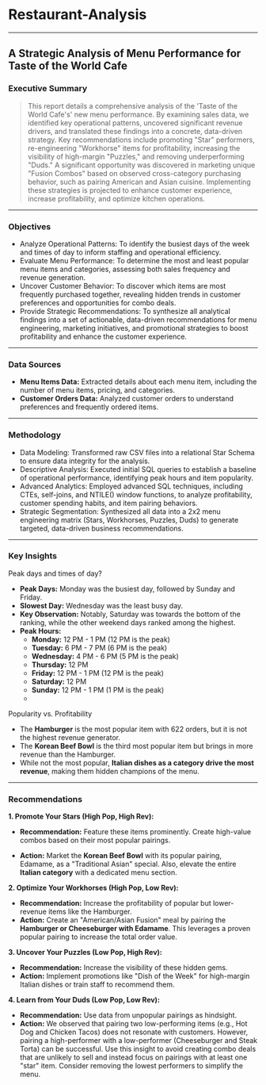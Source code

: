 # Restaurant-Analysis


***

##   A Strategic Analysis of Menu Performance for Taste of the World Cafe

### Executive Summary
> This report details a comprehensive analysis of the 'Taste of the World Cafe's' new menu performance. By examining sales data, we identified key operational patterns, uncovered significant revenue drivers, and translated these findings into a concrete, data-driven strategy. Key recommendations include promoting "Star" performers, re-engineering "Workhorse" items for profitability, increasing the visibility of high-margin "Puzzles," and removing underperforming "Duds." A significant opportunity was discovered in marketing unique "Fusion Combos" based on observed cross-category purchasing behavior, such as pairing American and Asian cuisine. Implementing these strategies is projected to enhance customer experience, increase profitability, and optimize kitchen operations.

***

### Objectives 

-   Analyze Operational Patterns: To identify the busiest days of the week and times of day to inform staffing and operational efficiency.
-   Evaluate Menu Performance: To determine the most and least popular menu items and categories, assessing both sales frequency and revenue generation.
-   Uncover Customer Behavior: To discover which items are most frequently purchased together, revealing hidden trends in customer preferences and opportunities for combo deals.
-   Provide Strategic Recommendations: To synthesize all analytical findings into a set of actionable, data-driven recommendations for menu engineering, marketing initiatives, and promotional strategies to boost profitability and enhance the customer experience.

***

### Data Sources 

-   **Menu Items Data:** Extracted details about each menu item, including the number of menu items, pricing, and categories.
-   **Customer Orders Data:** Analyzed customer orders to understand preferences and frequently ordered items.

***

### Methodology 

-   Data Modeling: Transformed raw CSV files into a relational Star Schema to ensure data integrity for the analysis.
-   Descriptive Analysis: Executed initial SQL queries to establish a baseline of operational performance, identifying peak hours and item popularity.
-    Advanced Analytics: Employed advanced SQL techniques, including CTEs, self-joins, and NTILE() window functions, to analyze profitability, customer spending habits, and item pairing behaviors.
- Strategic Segmentation: Synthesized all data into a 2x2 menu engineering matrix (Stars, Workhorses, Puzzles, Duds) to generate targeted, data-driven business recommendations.
***

### Key Insights
Peak days and times of day?
* **Peak Days:** Monday was the busiest day, followed by Sunday and Friday.
* **Slowest Day:** Wednesday was the least busy day.
* **Key Observation:** Notably, Saturday was towards the bottom of the ranking, while the other weekend days ranked among the highest.
* **Peak Hours:**
    * **Monday:** 12 PM - 1 PM (12 PM is the peak)
    * **Tuesday:** 6 PM - 7 PM (6 PM is the peak)
    * **Wednesday:** 4 PM - 6 PM (5 PM is the peak)
    * **Thursday:** 12 PM
    * **Friday:** 12 PM - 1 PM (12 PM is the peak)
    * **Saturday:** 12 PM
    * **Sunday:** 12 PM - 1 PM (1 PM is the peak)
    * 
 
Popularity vs. Profitability
* The **Hamburger** is the most popular item with 622 orders, but it is not the highest revenue generator.
* The **Korean Beef Bowl** is the third most popular item but brings in more revenue than the Hamburger.
* While not the most popular, **Italian dishes as a category drive the most revenue**, making them hidden champions of the menu.


***

### Recommendations 

**1. Promote Your Stars (High Pop, High Rev):**
* **Recommendation:** Feature these items prominently. Create high-value combos based on their most popular pairings.
- **Action:** Market the **Korean Beef Bowl** with its popular pairing, Edamame, as a "Traditional Asian" special. Also, elevate the entire **Italian category** with a dedicated menu section.

**2. Optimize Your Workhorses (High Pop, Low Rev):**
* **Recommendation:** Increase the profitability of popular but lower-revenue items like the Hamburger.
* **Action:** Create an "American/Asian Fusion" meal by pairing the **Hamburger or Cheeseburger with Edamame**. This leverages a proven popular pairing to increase the total order value.

**3. Uncover Your Puzzles (Low Pop, High Rev):**
* **Recommendation:** Increase the visibility of these hidden gems.
* **Action:** Implement promotions like "Dish of the Week" for high-margin Italian dishes or train staff to recommend them.

**4. Learn from Your Duds (Low Pop, Low Rev):**
* **Recommendation:** Use data from unpopular pairings as hindsight.
* **Action:** We observed that pairing two low-performing items (e.g., Hot Dog and Chicken Tacos) does not resonate with customers. However, pairing a high-performer with a low-performer (Cheeseburger and Steak Torta) can be successful. Use this insight to avoid creating combo deals that are unlikely to sell and instead focus on pairings with at least one "star" item. Consider removing the lowest performers to simplify the menu.
